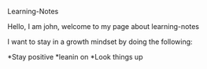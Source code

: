 Learning-Notes

Hello, I am john, welcome to my page about learning-notes

I want to stay in a growth mindset by doing the following:

*Stay positive
*leanin on
*Look things up

